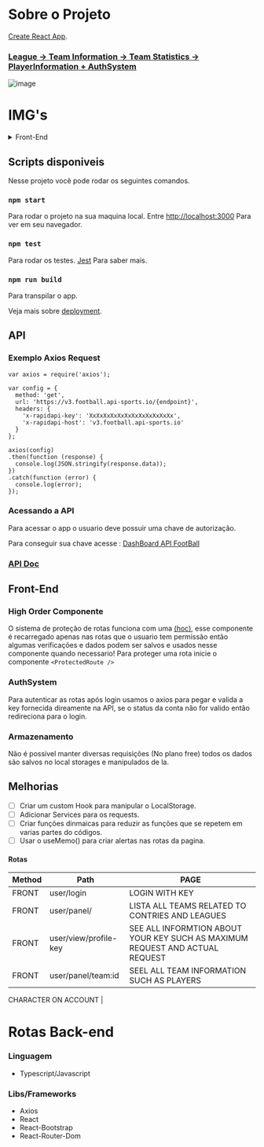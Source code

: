 # Sobre o Projeto
[Create React App](https://github.com/facebook/create-react-app).

### [League -> Team Information -> Team Statistics -> PlayerInformation + AuthSystem ](https://github.com/Underewarrr/trade-technology-front-end-api-football/pull/2)
![image](https://github.com/Underewarrr/trade-technology-front-end-api-football/assets/74227915/7b9ac410-ad10-4de7-b432-d5c2adcde630)

# IMG's
<details>
  <summary>Front-End</summary>
  <img src="https://github.com/Underewarrr/trade-technology-front-end-api-football/assets/74227915/cd6d95d3-445e-434a-b13d-79e35d699195" />
  <img src="https://github.com/Underewarrr/trade-technology-front-end-api-football/assets/74227915/c18511ea-0b0f-4ac3-8deb-d2fea2a3309c"/>
   <img src="https://github.com/Underewarrr/trade-technology-front-end-api-football/assets/74227915/0a833ac5-1990-4bdc-b49a-2dc34fb9c5b5"/>
  <img src="https://github.com/Underewarrr/trade-technology-front-end-api-football/assets/74227915/487213ca-5087-4a90-a271-9870fcd7710d" />
  <img src="https://github.com/Underewarrr/trade-technology-front-end-api-football/assets/74227915/be63f016-0e49-49f1-9666-7230d281d101" />
  <img src="https://github.com/Underewarrr/trade-technology-front-end-api-football/assets/74227915/a38249ac-38f4-4154-b1ab-9ea80df17ea2" />
 <img src="https://github.com/Underewarrr/trade-technology-front-end-api-football/assets/74227915/b8925bf9-fbfb-4054-a6b3-a89d97fe8772" />
</details>

## Scripts disponiveis

Nesse projeto você pode rodar os seguintes comandos.

### `npm start`

Para rodar o projeto na sua maquina local.
Entre [http://localhost:3000](http://localhost:3000) Para ver em seu navegador.


### `npm test`

Para rodar os testes.
[Jest](https://jestjs.io/pt-BR/) Para saber mais.

### `npm run build`

Para transpilar o app.

Veja mais sobre [deployment](https://facebook.github.io/create-react-app/docs/deployment).

## API

### Exemplo Axios Request 
```
var axios = require('axios');

var config = {
  method: 'get',
  url: 'https://v3.football.api-sports.io/{endpoint}',
  headers: {
    'x-rapidapi-key': 'XxXxXxXxXxXxXxXxXxXxXxXx',
    'x-rapidapi-host': 'v3.football.api-sports.io'
  }
};

axios(config)
.then(function (response) {
  console.log(JSON.stringify(response.data));
})
.catch(function (error) {
  console.log(error);
});
```

### Acessando a API
Para acessar o app o usuario deve possuir uma chave de autorização.

Para conseguir sua chave acesse :
[DashBoard API FootBall](https://dashboard.api-football.com/)

### [API Doc](https://www.api-football.com/documentation-v3#section/Sample-Scripts/Java)


## Front-End

### High Order Componente
O sistema de proteção de rotas funciona com uma [(hoc)](), esse componente é recarregado apenas nas rotas que o usuario tem permissão então algumas verificações e dados podem ser salvos e usados nesse componente quando necessario!
Para proteger uma rota inicie o componente `<ProtectedRoute />`

### AuthSystem
Para autenticar as rotas após login usamos o axios para pegar e valida a key fornecida direamente na API, se o status da conta não for valido então redireciona para o login.

### Armazenamento
Não é possivel manter diversas requisições (No plano free) todos os dados são salvos no local storages e manipulados de la.

## Melhorias
- [ ] Criar um custom Hook para manipular o LocalStorage.
- [ ] Adicionar Services para os requests.
- [ ] Criar funções dinmaicas para reduzir as funções que se repetem em varias partes do códigos.
- [ ] Usar o useMemo() para criar alertas nas rotas da pagina.

#### Rotas
| Method | Path                       |                            PAGE                |
| ------ | -------------------------- | -------------------------------------------------- |
| FRONT    | user/login |      LOGIN WITH KEY            |
| FRONT    | user/panel/ |  LISTA ALL TEAMS RELATED TO CONTRIES AND LEAGUES           |
| FRONT    | user/view/profile-key |  SEE ALL INFORMTION ABOUT YOUR KEY SUCH AS MAXIMUM REQUEST AND ACTUAL REQUEST          |
| FRONT    | user/panel/team:id |  SEEL ALL TEAM INFORMATION SUCH AS PLAYERS            |

 CHARACTER ON ACCOUNT |
# Rotas Back-end

### Linguagem
- Typescript/Javascript
### Libs/Frameworks
- Axios
- React
- React-Bootstrap
- React-Router-Dom
